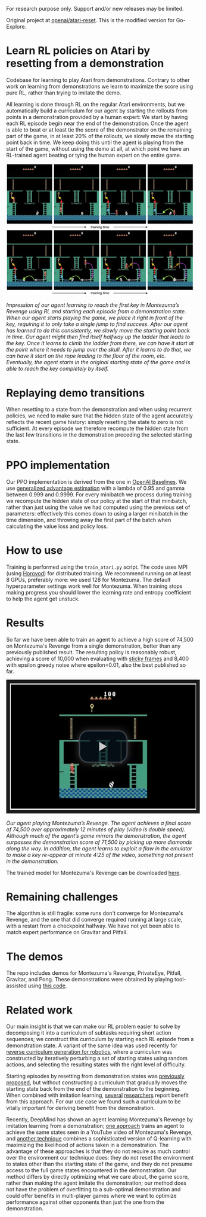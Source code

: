 For research purpose only. Support and/or new releases may be limited.

Original project at [openai/atari-reset](https://github.com/openai/atari-reset). This is the modified version for Go-Explore.

# Learn RL policies on Atari by resetting from a demonstration

Codebase for learning to play Atari from demonstrations. Contrary to other work on learning from demonstrations we learn to maximize the score using pure RL, rather than trying to imitate the demo.

All learning is done through RL on the regular Atari environments, but we automatically build a curriculum for our agent by starting the rollouts from points in a demonstration provided by a human expert: We start by having each RL episode begin near the end of the demonstration. Once the agent is able to beat or at least tie the score of the demonstrator on the remaining part of the game, in at least 20\% of the rollouts, we slowly move the starting point back in time. We keep doing this until the agent is playing from the start of the game, without using the demo at all, at which point we have an RL-trained agent beating or tying the human expert on the entire game.

![](graphics/montezuma.png)

*Impression of our agent learning to reach the first key in Montezuma’s Revenge using RL and starting each episode from a demonstration state. When our agent starts playing the game, we place it right in front of the key, requiring it to only take a single jump to find success. After our agent has learned to do this consistently, we slowly move the starting point back in time. Our agent might then find itself halfway up the ladder that leads to the key. Once it learns to climb the ladder from there, we can have it start at the point where it needs to jump over the skull. After it learns to do that, we can have it start on the rope leading to the floor of the room, etc. Eventually, the agent starts in the original starting state of the game and is able to reach the key completely by itself.*

# Replaying demo transitions

When resetting to a state from the demonstration and when using recurrent policies, we need to make sure that the hidden state of the agent accurately reflects the recent game history: simply resetting the state to zero is not sufficient. At every episode we therefore recompute the hidden state from the last few transitions in the demonstration preceding the selected starting state.

# PPO implementation

Our PPO implementation is derived from the one in [OpenAI Baselines](https://github.com/openai/baselines). We use [generalized advantage estimation](https://arxiv.org/abs/1506.02438v5) with a lambda of 0.95 and gamma between 0.999 and 0.9999. For every minibatch we process during training we recompute the hidden state of our policy at the start of that minibatch, rather than just using the value we had computed using the previous set of parameters: effectively this comes down to using a larger minibatch in the time dimension, and throwing away the first part of the batch when calculating the value loss and policy loss.

# How to use

Training is performed using the `train_atari.py` script. The code uses MPI (using [Horovod](https://github.com/uber/horovod)) for distributed training. We recommend running on at least 8 GPUs, preferably more: we used 128 for Montezuma. The default hyperparameter settings work well for Montezuma. When training stops making progress you should lower the learning rate and entropy coefficient to help the agent get unstuck.

# Results

So far we have been able to train an agent to achieve a high score of 74,500 on Montezuma's Revenge from a single demonstration, better than any previously published result. The resulting policy is reasonably robust, achieving a score of 10,000 when evaluating with [sticky frames](https://arxiv.org/abs/1709.06009v2) and 8,400 with epsilon greedy noise where epsilon=0.01, also the best published so far.

<p align="center">
  <a href="https://www.dropbox.com/s/3dc6i9d41svkgpz/monte_video.mp4?dl=1" target="_blank"><img src="graphics/video_screen.png" 
alt="Our agent playing Montezuma’s Revenge" width="500" border="10" /></a>
</p>

*Our agent playing Montezuma’s Revenge. The agent achieves a final score of 74,500 over approximately 12 minutes of play (video is double speed). Although much of the agent’s game mirrors the demonstration, the agent surpasses the demonstration score of 71,500 by picking up more diamonds along the way. In addition, the agent learns to exploit a flaw in the emulator to make a key re-appear at minute 4:25 of the video, something not present in the demonstration.*

The trained model for Montezuma's Revenge can be downloaded [here](https://www.dropbox.com/s/nr4jmjcpsrrsgwf/003100?dl=1).

# Remaining challenges

The algorithm is still fragile: some runs don't converge for Montezuma's Revenge, and the one that did converge required running at large scale, with a restart from a checkpoint halfway. We have not yet been able to match expert performance on Gravitar and Pitfall.

# The demos

The repo includes demos for Montezuma's Revenge, PrivateEye, Pitfall, Gravitar, and Pong. These demonstrations were obtained by playing tool-assisted using [this code](https://github.com/openai/atari-demo).

# Related work

Our main insight is that we can make our RL problem easier to solve by decomposing it into a curriculum of subtasks requiring short action sequences; we construct this curriculum by starting each RL episode from a demonstration state. A variant of the same idea was used recently for [reverse curriculum generation for robotics](http://bair.berkeley.edu/blog/2017/12/20/reverse-curriculum/), where a curriculum was constructed by iteratively perturbing a set of starting states using random actions, and selecting the resulting states with the right level of difficulty.

Starting episodes by resetting from demonstration states was [previously proposed](https://arxiv.org/abs/1607.05077v1), but without constructing a curriculum that gradually moves the starting state back from the end of the demonstration to the beginning. When combined with imitation learning, [several](https://arxiv.org/abs/1804.02717) [researchers](https://arxiv.org/abs/1709.10089) report benefit from this approach. For our use case we found such a curriculum to be vitally important for deriving benefit from the demonstration.

Recently, DeepMind has shown an agent learning Montezuma's Revenge by imitation learning from a demonstration; [one approach](https://arxiv.org/abs/1805.11592v1) trains an agent to achieve the same states seen in a YouTube video of Montezuma's Revenge, and [another technique](https://arxiv.org/abs/1805.11593v1) combines a sophisticated version of Q-learning with maximizing the likelihood of actions taken in a demonstration. The advantage of these approaches is that they do not require as much control over the environment our technique does: they do not reset the environment to states other than the starting state of the game, and they do not presume access to the full game states encountered in the demonstration. Our method differs by directly optimizing what we care about, the game score, rather than making the agent imitate the demonstration; our method does not have the problem of overfitting to a sub-optimal demonstration and could offer benefits in multi-player games where we want to optimize performance against other opponents than just the one from the demonstration.
